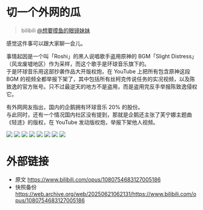 # 切一个外网的瓜
> bilibili [@想要摸鱼的眼镜妹妹](https://space.bilibili.com/3537113427478927)

感觉这件事可以跟大家聊一会儿。

事情起因是一个叫「Roshi」的黑人说唱歌手盗用原神的 BGM「Slight Distress」（风龙废墟地区）作为采样，而这个歌手是环球音乐旗下的。  
于是环球音乐用这部抄袭作品大开版权炮，在 YouTube 上把所有包含原神这段 BGM 的视频全都举报下架了，其中包括所有丝柯克传说任务的实况视频，以及陈致逸的官方账号。只不过最逆天的地方不是盗用，而是盗用完反手举报陈致逸侵权它。

有外网网友指出，国内的企鹅拥有环球音乐 20% 的股份。  
与此同时，还有一个情况国内社区没有提到，那就是企鹅还主张了芙宁娜主题曲《轻涟》的版权，在 YouTube 发动版权炮，举报下架他人视频。

![](https://raw.githubusercontent.com/bxx-114514/xzlm-hyv/refs/heads/main/images/1080754683127005186/1.webp)
![](https://raw.githubusercontent.com/bxx-114514/xzlm-hyv/refs/heads/main/images/1080754683127005186/2.webp)
![](https://raw.githubusercontent.com/bxx-114514/xzlm-hyv/refs/heads/main/images/1080754683127005186/3.webp)
![](https://raw.githubusercontent.com/bxx-114514/xzlm-hyv/refs/heads/main/images/1080754683127005186/4.webp)
![](https://raw.githubusercontent.com/bxx-114514/xzlm-hyv/refs/heads/main/images/1080754683127005186/5.webp)
![](https://raw.githubusercontent.com/bxx-114514/xzlm-hyv/refs/heads/main/images/1080754683127005186/6.webp)
![](https://raw.githubusercontent.com/bxx-114514/xzlm-hyv/refs/heads/main/images/1080754683127005186/7.webp)
![](https://raw.githubusercontent.com/bxx-114514/xzlm-hyv/refs/heads/main/images/1080754683127005186/8.webp)

# 外部链接
- 原文 https://www.bilibili.com/opus/1080754683127005186
- 快照备份 https://web.archive.org/web/20250621062131/https://www.bilibili.com/opus/1080754683127005186
